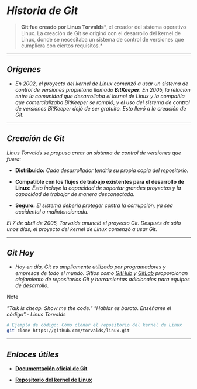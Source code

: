 <!-- Autor: Daniel Benjamin Perez Morales -->
<!-- GitHub: https://github.com/DanielBenjaminPerezMoralesDev13 -->
<!-- GitLab: https://gitlab.com/DanielBenjaminPerezMoralesDev13 -->
<!-- Correo electrónico: danielperezdev@proton.me -->

# **_Historia de Git_**

> **Git fue creado por Linus Torvalds***, el creador del sistema operativo Linux. La creación de Git se originó con el desarrollo del kernel de Linux, donde se necesitaba un sistema de control de versiones que cumpliera con ciertos requisitos.*

---

## _**Orígenes**_

- _En 2002, el proyecto del kernel de Linux comenzó a usar un sistema de control de versiones propietario llamado **BitKeeper**. En 2005, la relación entre la comunidad que desarrollaba el kernel de Linux y la compañía que comercializaba BitKeeper se rompió, y el uso del sistema de control de versiones BitKeeper dejó de ser gratuito. Esto llevó a la creación de Git._

---

## _**Creación de Git**_

_Linus Torvalds se propuso crear un sistema de control de versiones que fuera:_

- **Distribuido:** _Cada desarrollador tendría su propia copia del repositorio._

- **Compatible con los flujos de trabajo existentes para el desarrollo de Linux:** _Esto incluye la capacidad de soportar grandes proyectos y la capacidad de trabajar de manera desconectada._

- **Seguro:** _El sistema debería proteger contra la corrupción, ya sea accidental o malintencionada._

_El 7 de abril de 2005, Torvalds anunció el proyecto Git. Después de sólo unos días, el proyecto del kernel de Linux comenzó a usar Git._

---

## _**Git Hoy**_

- _Hoy en día, Git es ampliamente utilizado por programadores y empresas de todo el mundo. Sitios como [GitHub](https://github.com/) y [GitLab](https://about.gitlab.com/) proporcionan alojamiento de repositorios Git y herramientas adicionales para equipos de desarrollo._

> [!NOTE]
> _"Talk is cheap. Show me the code." "Hablar es barato. Enséñame el código".- _Linus Torvalds__

```bash
# Ejemplo de código: Cómo clonar el repositorio del kernel de Linux
git clone https://github.com/torvalds/linux.git
```

---

## _**Enlaces útiles**_

- [**Documentación oficial de Git**](https://git-scm.com/doc "https://git-scm.com/doc")

- [**Repositorio del kernel de Linux**](https://github.com/torvalds/linux "https://github.com/torvalds/linux")
